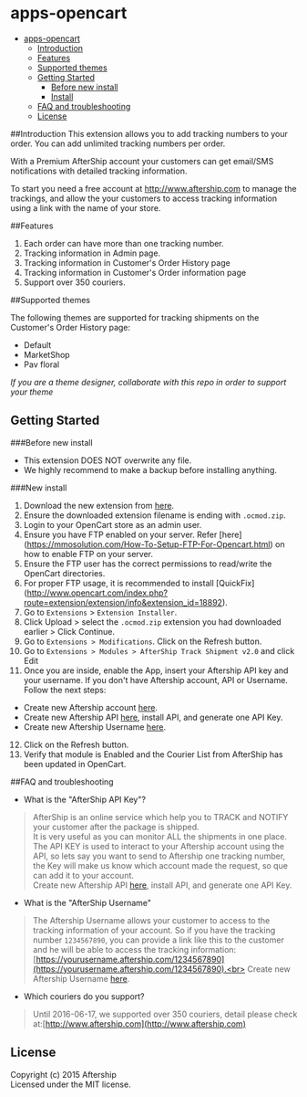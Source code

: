 # apps-opencart
- [apps-opencart](#apps-opencart)
    - [Introduction](#introduction)
    - [Features](#features)
    - [Supported themes](#supported-themes)
    - [Getting Started](#getting-started)
        - [Before new install](#before-new-install)
        - [Install](#new-install)
    - [FAQ and troubleshooting](#faq-and-troubleshooting)
    - [License](#license)

##Introduction
This extension allows you to add tracking numbers to your order. You can add unlimited tracking numbers per order.

With a Premium AfterShip account your customers can get email/SMS notifications with detailed tracking information.

To start you need a free account at http://www.aftership.com to manage the trackings, and allow the your customers to access tracking information using a link with the name of your store.


##Features
1. Each order can have more than one tracking number.
2. Tracking information in Admin page.
3. Tracking information in Customer's Order History page
4. Tracking information in Customer's Order information page
5. Support over 350 couriers.

##Supported themes

The following themes are supported for tracking shipments on the Customer's Order History page:

- Default
- MarketShop
- Pav floral

 *If you are a theme designer, collaborate with this repo in order to support your theme*


## Getting Started

###Before new install
* This extension DOES NOT overwrite any file.
* We highly recommend to make a backup before installing anything.

###New install
1. Download the new extension from [here](download/aftership.ocmod.zip).
2. Ensure the downloaded extension filename is ending with ```.ocmod.zip```.
3. Login to your OpenCart store as an admin user.
4. Ensure you have FTP enabled on your server. Refer [here] (https://mmosolution.com/How-To-Setup-FTP-For-Opencart.html) on how to enable FTP on your server.
5. Ensure the FTP user has the correct permissions to read/write the OpenCart directories.
6. For proper FTP usage, it is recommended to install [QuickFix] (http://www.opencart.com/index.php?route=extension/extension/info&extension_id=18892).
7. Go to ```Extensions``` > ```Extension Installer```.
8. Click Upload > select the ```.ocmod.zip``` extension you had downloaded earlier > Click Continue.
9. Go to ```Extensions > Modifications```. Click on the Refresh button. 
10. Go to ```Extensions > Modules > AfterShip Track Shipment v2.0``` and click Edit
11. Once you are inside, enable the App, insert your Aftership API key and your username. If you don't have Aftership account, API or Username. Follow the next steps:
   * Create new Aftership account [here](https://www.aftership.com/signup).
   * Create new Aftership API [here](https://www.aftership.com/apps), install API, and generate one API Key.
   * Create new Aftership Username [here](https://secure.aftership.com/users/profile).
12. Click on the Refresh button.
13. Verify that module is Enabled and the Courier List from AfterShip has been updated in OpenCart. 


##FAQ and troubleshooting
* What is the "AfterShip API Key"?

>AfterShip is an online service which help you to TRACK and NOTIFY your customer after the package is shipped.<br>
It is very useful as you can monitor ALL the shipments in one place.<br>
The API KEY is used to interact to your Aftership account using the API, so lets say you want to send to Aftership one tracking number, the Key will make us know which account made the request, so que can add it to your account.<br>
Create new Aftership API [here](https://www.aftership.com/apps), install API, and generate one API Key.

* What is the "AfterShip Username"

>The Aftership Username allows your customer to access to the tracking information of your account. So if you have the tracking number `1234567890`, you can provide a link like this to the customer and he will be able to access the tracking information: [https://yourusername.aftership.com/1234567890](https://yourusername.aftership.com/1234567890).<br>
Create new Aftership Username [here](https://secure.aftership.com/users/profile).

* Which couriers do you support?

>Until 2016-06-17, we supported over 350 couriers, detail please check at:[http://www.aftership.com](http://www.aftership.com)

## License
Copyright (c) 2015 Aftership  
Licensed under the MIT license.
